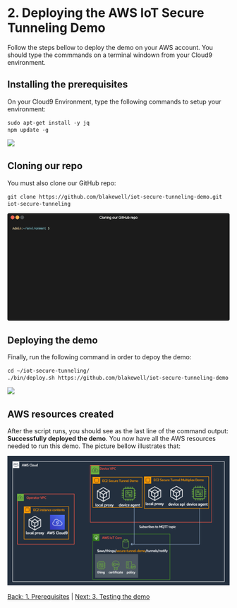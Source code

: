 # 2. Deploying the AWS IoT Secure Tunneling Demo

Follow the steps bellow to deploy the demo on your AWS account. You should type the commmands on a terminal windown from your Cloud9 environment.

## Installing the prerequisites
On your Cloud9 Environment, type the following commands to setup your environment:
```
sudo apt-get install -y jq
npm update -g
```
![](https://github.com/blakewell/iot-secure-tunneling-demo/blob/docs/imgs/deploy/deploy1.gif)

## Cloning our repo
You must also clone our GitHub repo:
```
git clone https://github.com/blakewell/iot-secure-tunneling-demo.git iot-secure-tunneling
```
![](https://github.com/blakewell/iot-secure-tunneling-demo/blob/docs/imgs/deploy/deploy2.gif)

## Deploying the demo
Finally, run the following command in order to depoy the demo:
```
cd ~/iot-secure-tunneling/
./bin/deploy.sh https://github.com/blakewell/iot-secure-tunneling-demo
```
![](https://github.com/blakewell/iot-secure-tunneling-demo/blob/docs/imgs/deploy/deploy3.gif)

## AWS resources created

After the script runs, you should see as the last line of the command output: **Successfully deployed the demo**. You now have all the AWS resources needed to run this demo. The picture bellow illustrates that:

![](https://github.com/blakewell/iot-secure-tunneling-demo/blob/docs/imgs/deploy/deploy4.png)


[Back: 1. Prerequisites](./prereqs.md)  |  [Next: 3. Testing the demo](./test.md)
